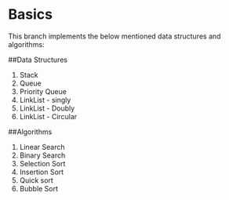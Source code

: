 # Basics
This branch implements the below mentioned data structures and algorithms:

##Data Structures

1. Stack
2. Queue
3. Priority Queue
4. LinkList - singly
5. LinkList - Doubly
6. LinkList - Circular

##Algorithms

1. Linear Search
2. Binary Search
3. Selection Sort
4. Insertion Sort
5. Quick sort
6. Bubble Sort
